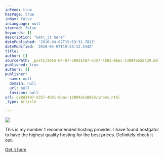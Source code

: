 ```yaml
---
inFeed: true
hasPage: true
inNav: false
inLanguage: null
starred: false
keywords: []
description: "Get\_it here"
datePublished: '2016-04-07T19:53:31.781Z'
dateModified: '2016-04-07T19:53:12.544Z'
title: ''
author: []
sourcePath: _posts/2016-04-07-c88d1497-d357-4b01-8bac-13894a5a8429.md
published: true
authors: []
publisher:
  name: null
  domain: null
  url: null
  favicon: null
url: c88d1497-d357-4b01-8bac-13894a5a8429/index.html
_type: Article

---
```

![](https://the-grid-user-content.s3-us-west-2.amazonaws.com/05cde73b-92a5-47a8-a46b-7a56e8fde36d.gif)

This is my number 1 recommended hosting provider. I have found hostgator to have the highest quality hosting for the best prices. Definitely check it out.

[Get it here][0]

[0]: http://partners.hostgator.com/c/247150/177309/3094